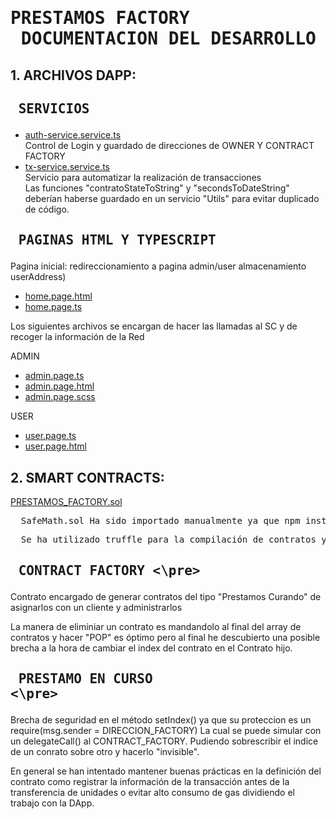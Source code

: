 # <pre>             PRESTAMOS FACTORY<br>        DOCUMENTACION DEL DESARROLLO  
                     
## 1. ARCHIVOS DAPP:
## <pre>             SERVICIOS
  - [auth-service.service.ts](https://github.com/AkilinoGit/akilinogit.github.io/blob/master/src/app/auth-service.service.ts)<br>
      Control de Login y guardado de direcciones de OWNER Y CONTRACT FACTORY
  - [tx-service.service.ts](https://github.com/AkilinoGit/akilinogit.github.io/blob/master/src/app/tx-service.service.ts)<br>
      Servicio para automatizar la realización de transacciones<br> 
      Las funciones "contratoStateToString" y "secondsToDateString" deberían haberse guardado en
      un servicio "Utils" para evitar duplicado de código.

## <pre>             PAGINAS HTML Y TYPESCRIPT
Pagina inicial: redireccionamiento a pagina admin/user almacenamiento userAddress)
  - [home.page.html](https://github.com/AkilinoGit/akilinogit.github.io/blob/master/src/app/home/home.page.html)
  - [home.page.ts](https://github.com/AkilinoGit/akilinogit.github.io/blob/master/src/app/home/home.page.ts)

Los siguientes archivos se encargan de hacer las llamadas al SC y de recoger la información de la Red<br>

ADMIN
  - [admin.page.ts](https://github.com/AkilinoGit/akilinogit.github.io/blob/master/src/app/pages/admin/admin.page.ts)
  - [admin.page.html](https://github.com/AkilinoGit/akilinogit.github.io/blob/master/src/app/pages/admin/admin.page.html)
  - [admin.page.scss](https://github.com/AkilinoGit/akilinogit.github.io/blob/master/src/app/pages/admin/admin.page.scss)

USER
      
  - [user.page.ts](https://github.com/AkilinoGit/akilinogit.github.io/blob/master/src/app/pages/user/user.page.ts)
  - [user.page.html](https://github.com/AkilinoGit/akilinogit.github.io/blob/master/src/app/pages/user/user.page.html)

## 2. SMART CONTRACTS:
[PRESTAMOS_FACTORY.sol](https://github.com/AkilinoGit/akilinogit.github.io/blob/master/truffle/contracts/PRESTAMOS_FACTORY.sol)
<pre>  SafeMath.sol Ha sido importado manualmente ya que npm install no descarga este contrato (Facil acceso en REMIX)</pre>
<pre>  Se ha utilizado truffle para la compilación de contratos y tener a a mano los ABI de los contratos </pre>
## <pre>             CONTRACT FACTORY  <\pre>
Contrato encargado de generar contratos del tipo "Prestamos Curando" de asignarlos con un cliente y administrarlos

La manera de eliminiar un contrato es mandandolo al final del array de contratos y hacer "POP" es óptimo pero al final he
descubierto una posible brecha a la hora de cambiar el index del contrato en el Contrato hijo.


## <pre>             PRESTAMO EN CURSO <\pre>
Brecha de seguridad en el método setIndex() ya que su proteccion es un require(msg.sender = DIRECCION_FACTORY) 
La cual se puede simular con un delegateCall() al  CONTRACT_FACTORY.
Pudiendo sobrescribir el indice de un conrato sobre otro y hacerlo "invisible".

En general se han intentado mantener buenas prácticas en la definición del contrato 
como registrar la información de la transacción antes de la transferencia de unidades 
o evitar alto consumo de gas dividiendo el trabajo con la DApp.
    

